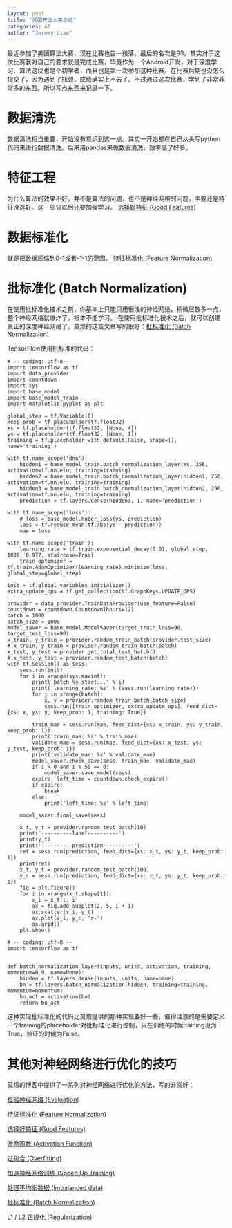 ```yaml
---
layout: post
title: "美团算法大赛总结"
categories: AI
author: "Jeremy Liao"
---
```


最近参加了美团算法大赛，现在比赛也告一段落，最后的名次是93。其实对于这次比赛我对自己的要求就是完成比赛，毕竟作为一个Android开发，对于深度学习、算法这块也是个初学者，而且也是第一次参加这种比赛。在比赛后期也没怎么提交了，因为遇到了瓶颈，成绩确实上不去了。不过通过这次比赛，学到了非常非常多的东西。所以写点东西来记录一下。

# 数据清洗
数据清洗相当重要，开始没有意识到这一点。其实一开始都在自己从头写python代码来进行数据清洗。后来用pandas来做数据清洗，效率高了好多。
# 特征工程
为什么算法的效果不好，并不是算法的问题，也不是神经网络的问题，主要还是特征没选好。这一部分以后还要加强学习。
[选择好特征 (Good Features)](https://morvanzhou.github.io/tutorials/machine-learning/ML-intro/3-03-choose-feature/)
# 数据标准化
就是把数据压缩到0-1或者-1-1的范围。
[特征标准化 (Feature Normalization)](https://morvanzhou.github.io/tutorials/machine-learning/ML-intro/3-02-normalization/)
# 批标准化 (Batch Normalization)
在使用批标准化技术之前，你基本上只能只用很浅的神经网络，稍微层数多一点，整个神经网络就爆炸了，根本不能学习。
在使用批标准化技术之后，就可以创建真正的深度神经网络了。莫烦的这篇文章写的很好：[批标准化 (Batch Normalization)](https://morvanzhou.github.io/tutorials/machine-learning/ML-intro/3-08-batch-normalization/)

TensorFlow使用批标准的代码：

```
# -- coding: utf-8 --
import tensorflow as tf
import data_provider
import countdown
import sys
import base_model
import base_model_train
import matplotlib.pyplot as plt

global_step = tf.Variable(0)
keep_prob = tf.placeholder(tf.float32)
xs = tf.placeholder(tf.float32, [None, 4])
ys = tf.placeholder(tf.float32, [None, 1])
training = tf.placeholder_with_default(False, shape=(), name='training')

with tf.name_scope('dnn'):
    hidden1 = base_model_train.batch_normalization_layer(xs, 256, activation=tf.nn.elu, training=training)
    hidden2 = base_model_train.batch_normalization_layer(hidden1, 256, activation=tf.nn.elu, training=training)
    hidden3 = base_model_train.batch_normalization_layer(hidden2, 256, activation=tf.nn.elu, training=training)
    prediction = tf.layers.dense(hidden3, 1, name='prediction')

with tf.name_scope('loss'):
    # loss = base_model.huber_loss(ys, prediction)
    loss = tf.reduce_mean(tf.abs(ys - prediction))
    mae = loss

with tf.name_scope('train'):
    learning_rate = tf.train.exponential_decay(0.01, global_step, 1000, 0.977, staircase=True)
    train_optimizer = tf.train.AdamOptimizer(learning_rate).minimize(loss, global_step=global_step)

init = tf.global_variables_initializer()
extra_update_ops = tf.get_collection(tf.GraphKeys.UPDATE_OPS)

provider = data_provider.TrainDataProvider(use_feature=False)
countdown = countdown.Countdown(hours=12)
batch = 1000
batch_size = 1000
model_saver = base_model.ModelSaver(target_train_loss=90, target_test_loss=90)
x_train, y_train = provider.random_train_batch(provider.test_size)
# x_train, y_train = provider.random_train_batch(batch)
x_test, y_test = provider.get_total_test_batch()
# x_test, y_test = provider.random_test_batch(batch)
with tf.Session() as sess:
    sess.run(init)
    for i in xrange(sys.maxint):
        print('batch %s start...' % i)
        print('learning_rate: %s' % (sess.run(learning_rate)))
        for j in xrange(batch):
            x, y = provider.random_train_batch(batch_size)
            sess.run([train_optimizer, extra_update_ops], feed_dict={xs: x, ys: y, keep_prob: 1, training: True})

        train_mae = sess.run(mae, feed_dict={xs: x_train, ys: y_train, keep_prob: 1})
        print('train_mae: %s' % train_mae)
        validate_mae = sess.run(mae, feed_dict={xs: x_test, ys: y_test, keep_prob: 1})
        print('validate_mae: %s' % validate_mae)
        model_saver.check_save(sess, train_mae, validate_mae)
        if i > 0 and i % 50 == 0:
            model_saver.save_model(sess)
        expire, left_time = countdown.check_expire()
        if expire:
            break
        else:
            print('left_time: %s' % left_time)

    model_saver.final_save(sess)

    x_t, y_t = provider.random_test_batch(10)
    print('----------label----------')
    print(y_t)
    print('----------prediction----------')
    ret = sess.run(prediction, feed_dict={xs: x_t, ys: y_t, keep_prob: 1})
    print(ret)
    x_t, y_t = provider.random_test_batch(100)
    y_c = sess.run(prediction, feed_dict={xs: x_t, ys: y_t, keep_prob: 1})
    fig = plt.figure()
    for i in xrange(x_t.shape[1]):
        x_i = x_t[:, i]
        ax = fig.add_subplot(2, 5, i + 1)
        ax.scatter(x_i, y_t)
        ax.plot(x_i, y_c, 'r-')
        ax.grid()
    plt.show()
```

```
# -- coding: utf-8 --
import tensorflow as tf


def batch_normalization_layer(inputs, units, activation, training, momentum=0.9, name=None):
    hidden = tf.layers.dense(inputs, units, name=name)
    bn = tf.layers.batch_normalization(hidden, training=training, momentum=momentum)
    bn_act = activation(bn)
    return bn_act

```
这种实现批标准化的代码比莫烦提供的那种实现要好一些，值得注意的是需要定义一个training的placeholder对批标准化进行控制，只在训练的时候training设为True，验证的时候为False。

# 其他对神经网络进行优化的技巧
莫烦的博客中提供了一系列对神经网络进行优化的方法，写的非常好：

[检验神经网络 (Evaluation)](https://morvanzhou.github.io/tutorials/machine-learning/ML-intro/3-01-Evaluate-NN/)

[特征标准化 (Feature Normalization)](https://morvanzhou.github.io/tutorials/machine-learning/ML-intro/3-02-normalization/)

[选择好特征 (Good Features)](https://morvanzhou.github.io/tutorials/machine-learning/ML-intro/3-03-choose-feature/)

[激励函数 (Activation Function)](https://morvanzhou.github.io/tutorials/machine-learning/ML-intro/3-04-activation-function/)

[过拟合 (Overfitting)](https://morvanzhou.github.io/tutorials/machine-learning/ML-intro/3-05-overfitting/)

[加速神经网络训练 (Speed Up Training)](https://morvanzhou.github.io/tutorials/machine-learning/ML-intro/3-06-speed-up-learning/)

[处理不均衡数据 (Imbalanced data)](https://morvanzhou.github.io/tutorials/machine-learning/ML-intro/3-07-imbalanced-data/)

[批标准化 (Batch Normalization)](https://morvanzhou.github.io/tutorials/machine-learning/ML-intro/3-08-batch-normalization/)

[L1 / L2 正规化 (Regularization)](https://morvanzhou.github.io/tutorials/machine-learning/ML-intro/3-09-l1l2regularization/)